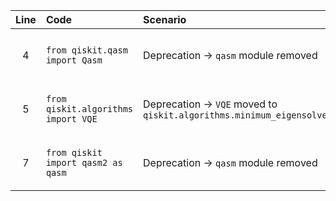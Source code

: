 | Line | Code | Scenario | Scenario Id | Reference | Artifact | Refactoring |
| :--: | :--- | :------- | :---------: | :-------: | :------- | :---------- |
| 4 | `from qiskit.qasm import Qasm` | Deprecation -> `qasm` module removed | 19a12660-3c5c-4020-8c6c-1a30c587c37f | internal | qiskit.qasm |  |
| 5 | `from qiskit.algorithms import VQE` | Deprecation -> `VQE` moved to `qiskit.algorithms.minimum_eigensolvers` | 29e7c10a-4d9b-470a-9f82-24762d030749 | internal | qiskit.algorithms.VQE | `from qiskit.algorithms.minimum_eigensolvers import VQE` |
| 7 | `from qiskit import qasm2 as qasm` | Deprecation -> `qasm` module removed | 19a12660-3c5c-4020-8c6c-1a30c587c37f | internal | qiskit.qasm2 |  |